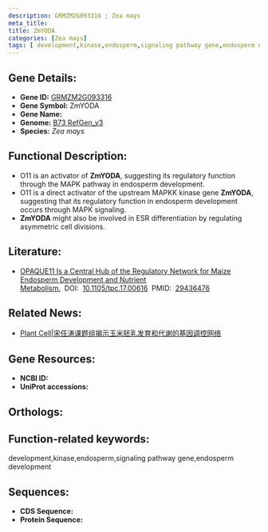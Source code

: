 ```yaml
---
description: GRMZM2G093316 ; Zea mays
meta_title:
title: ZmYODA
categories: [Zea mays]
tags: [ development,kinase,endosperm,signaling pathway gene,endosperm development ]
---
```


## Gene Details:
- **Gene ID:**	[GRMZM2G093316]()
- **Gene Symbol:** ZmYODA
- **Gene Name:** 
- **Genome:** [B73 RefGen_v3]()
- **Species:** *Zea mays*

## Functional Description:
   - O11 is an activator of **ZmYODA**, suggesting its regulatory function through the MAPK pathway in endosperm development.
   - O11 is a direct activator of the upstream MAPKK kinase gene **ZmYODA**, suggesting that its regulatory function in endosperm development occurs through MAPK signaling.
   - **ZmYODA** might also be involved in ESR differentiation by regulating asymmetric cell divisions.

## Literature:
   - [OPAQUE11 Is a Central Hub of the Regulatory Network for Maize Endosperm Development and Nutrient Metabolism.]( https://academic.oup.com/plcell/article/30/2/375/6099111?login=true)&nbsp;&nbsp;DOI:&nbsp;&nbsp;[10.1105/tpc.17.00616](https://academic.oup.com/plcell/article/30/2/375/6099111?login=true)&nbsp;&nbsp;PMID:&nbsp;&nbsp;[29436476](https://pubmed.ncbi.nlm.nih.gov/29436476/)

## Related News:
   - [Plant Cell|宋任涛课题组揭示玉米胚乳发育和代谢的基因调控网络](https://mp.weixin.qq.com/s?__biz=MzIyOTY2NDYyNQ==&mid=2247487994&idx=1&sn=0a1d2178d6c6e4b8325342ac94250d58&chksm=e8be63e4dfc9eaf2e4f2663eccc106f1b5e9e84f7de5e512508f465c8d3da0a21ce047f41fba&scene=27#wechat_redirect)

## Gene Resources:
- **NCBI ID:** [](https://www.ncbi.nlm.nih.gov/gene/?term=)
- **UniProt accessions:** [](https://www.uniprot.org/uniprotkb//entry)

## Orthologs:

## Function-related keywords:
development,kinase,endosperm,signaling pathway gene,endosperm development

## Sequences:
- **CDS Sequence:**
- **Protein Sequence:**

